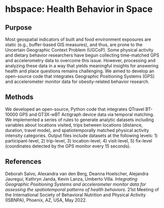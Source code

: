 # hbspace: Health Behavior in Space

## Purpose
Most geospatial indicators of built and food environment exposures are static (e.g., buffer-based GIS measures), and thus, are prone to the Uncertain Geographic Context Problem (UGCoP). Some physical activity and dietary behavior researchers have begun collecting time-matched GPS and accelerometry data to overcome this issue. However, processing and analyzing these data in a way that yields meaningful insights for answering health and place questions remains challenging. We aimed to develop an open-source code that integrates Geographic Positioning Systems (GPS) and accelerometer monitor data for obesity-related behavior research.

## Methods
We developed an open-source, Python code that integrates QTravel BT-10000 GPS and GT3X-wBT Actigraph device data via temporal matching. We implemented a series of rules to generate analytic datasets including variables about locations visited, trips between locations (distance, duration, travel mode), and spatiotemporally matched physical activity intensity categories. Output files include datasets at the following levels: 1) participant-level, 2) trip-level, 3) location-level, 4) visit-level, 5) fix-level (coordinates detected by the GPS monitor every 15 seconds). 

## References

Deborah Salvo, Alexandra van den Berg, Deanna Hoelscher, Alejandra Jauregui, Kathryn Janda, Kevin Lanza, Umberto Villa. *Integrating Geographic Positioning Systems and accelerometer monitor data for assessing the spatiotemporal patterns of health behaviors.* 21st Meeting of the International Society of Behavioral Nutrition and Physical Activity (ISBNPA), Phoenix, AZ, USA, May 2022.
